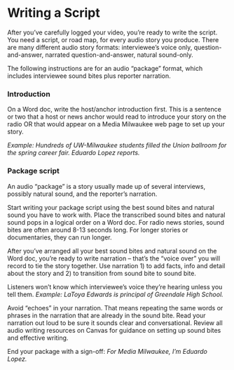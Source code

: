 # Writing a Script

After you’ve carefully logged your video, you’re ready to write the script. You need a script, or road map, for every audio story you produce. There are many different audio story formats: interviewee’s voice only, question-and-answer, narrated question-and-answer, natural sound-only.

The following instructions are for an audio “package” format, which includes interviewee sound bites plus reporter narration.

### Introduction 

On a Word doc, write the host/anchor introduction first. This is a sentence or two that a host or news anchor would read to introduce your story on the radio OR that would appear on a Media Milwaukee web page to set up your story.

_Example: Hundreds of UW-Milwaukee students filled the Union ballroom for the spring career fair. Eduardo Lopez reports._

### Package script 

An audio “package” is a story usually made up of several interviews, possibly natural sound, and the reporter’s narration.

Start writing your package script using the best sound bites and natural sound you have to work with. Place the transcribed sound bites and natural sound pops in a logical order on a Word doc. For radio news stories, sound bites are often around 8-13 seconds long. For longer stories or documentaries, they can run longer.

After you’ve arranged all your best sound bites and natural sound on the Word doc, you’re ready to write narration – that’s the “voice over” you will record to tie the story together. Use narration 1\) to add facts, info and detail about the story and 2\) to transition from sound bite to sound bite.

Listeners won’t know which interviewee’s voice they’re hearing unless you tell them. _Example: LaToya Edwards is principal of Greendale High School._

Avoid “echoes” in your narration. That means repeating the same words or phrases in the narration that are already in the sound bite. Read your narration out loud to be sure it sounds clear and conversational. Review all audio writing resources on Canvas for guidance on setting up sound bites and effective writing.

End your package with a sign-off: _For Media Milwaukee, I’m Eduardo Lopez._

